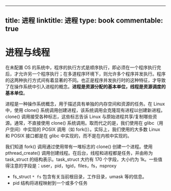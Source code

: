 
---
title: 进程
linktitle: 进程
type: book
commentable: true
---

# 进程与线程

在未配置 OS 的系统中，程序的执行方式是顺序执行，即必须在一个程序执行完后，才允许另一个程序执行；在多道程序环境下，则允许多个程序并发执行。程序的这两种执行方式间有着显著的不同。也正是程序并发执行时的这种特征，才导致了在操作系统中引入进程的概念。**进程是资源分配的基本单位，线程是资源调度的基本单位**。

进程是一种操作系统概念，用于描述具有单独的内存空间和资源的任务。在 Linux 中，使用 clone() 系统调用创建进程，该系统调用会克隆现有进程以创建新进程。clone() 调用接受各种标志，这些标志告诉 Linux 与原始进程共享/复制哪些资源。通常，不直接使用 clone() 系统调用。取而代之的是，我们使用在 glibc（用户空间）中实现的 POSIX 调用（如 fork()）。实际上，我们使用的大多数 Linux 和 POSIX 接口都是在 glibc 中实现的，而不是在内核中实现的。

我们知道 fork() 调用通过使用带有一堆标志的 clone() 创建一个进程。使用 pthread_create() 调用创建线程。在后台，线程和进程都是任务，并由称为 task_struct 的结构表示。task_struct 大约有 170 个字段，大小约为 1k。一些值得注意的字段是：user，pid，tgid，files，fs，nsproxy

- fs_struct `* fs` 包含有关当前根目录，工作目录，umask 等的信息。
- pid 结构将进程映射到一个或多个任务

    